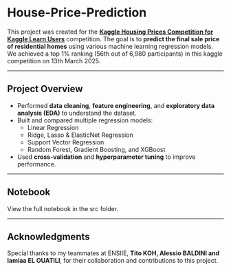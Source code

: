 # House-Price-Prediction
This project was created for the [**Kaggle Housing Prices Competition for Kaggle Learn Users**](https://www.kaggle.com/competitions/home-data-for-ml-course) competition.   The goal is to **predict the final sale price of residential homes** using various machine learning regression models. We achieved a top 1% ranking (56th out of 6,980 participants) in this kaggle competition on 13th March 2025.

---

## Project Overview
- Performed **data cleaning**, **feature engineering**, and **exploratory data analysis (EDA)** to understand the dataset.  
- Built and compared multiple regression models:
  - Linear Regression  
  - Ridge, Lasso & ElasticNet Regression
  - Support Vector Regression
  - Random Forest, Gradient Boosting, and XGBoost  
- Used **cross-validation** and **hyperparameter tuning** to improve performance.  

---

## Notebook
View the full notebook in the src folder.

---

## Acknowledgments
Special thanks to my teammates at ENSIIE, **Tito KOH, Alessio BALDINI and lamiaa EL OUATILI**, for their collaboration and contributions to this project.
